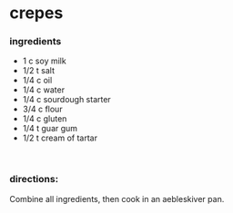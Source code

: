# crepes

### ingredients
- 1 c soy milk
- 1/2 t salt
- 1/4 c oil
- 1/4 c water
- 1/4 c sourdough starter
- 3/4 c flour
- 1/4 c gluten
- 1/4 t guar gum
- 1/2 t cream of tartar

<br>

### directions:

Combine all ingredients, then cook in an aebleskiver pan.
